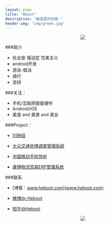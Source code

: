```yaml
---
layout: page
title: "About"
description: "脑袋里的烩面 "
header-img: "img/green.jpg"
---
```



<center>
    <p><img src="http://7xniy1.com1.z0.glb.clouddn.com/me/psb-200.jpeg" align="center"></p>
</center>


###简介

- 处女座 强迫症 完美主义
- android开发
- 游泳-蛙泳
- 骑行
- 坚持


###关注：


- 手机/互联网智能硬件
- Android/iOS
- 美食 and 美景 and 美女




###Project：

- [51扬招](http://heboot.com/blog/2015/05/22/a-24-chinese-fonts/)

- [大众交通世博调度管理系统](http://heboot.com/blog/2015/05/01/affordance/)

- [中国移动手机悦听](http://heboot.com/blog/2015/03/02/how-to-write/)

- [康博物流贸易ERP管理系统](http://heboot.com/blog/2015/03/02/how-to-write/)


###联系

- [博客：www.heboot.com](www.heboot.com)

- [微博@-Heboot](http://weibo.com/heboot)

- [知乎@Heboot](http://www.zhihu.com/people/bo-he-28)



<center>
    <p><img src="http://7xniy1.com1.z0.glb.clouddn.com/wxerwei.png?imageView2/2/w/300/h/300/q/75" align="center"></p>
</center>






